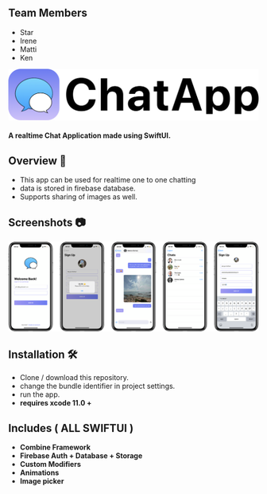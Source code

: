 ## Team Members
- Star
- Irene
- Matti
- Ken
 
<p float="left">
 <img src ="Assets/Banner.png"  />      
 </p>

#### A realtime Chat Application made using SwiftUI.

## Overview 💬
- This app can be used for realtime one to one chatting
- data is stored in firebase database.
- Supports sharing of images as well.

## Screenshots 📷
 <p float="left">
 <img src ="Assets/asset.png" /> 
 </p>
 
 
 ## Installation 🛠
 - Clone / download this repository.
 - change the bundle identifier in project settings.
 - run the app.
 - <b> requires xcode 11.0 + <b>

 
## Includes ( ALL SWIFTUI )
- Combine Framework
- Firebase Auth + Database + Storage
- Custom Modifiers
- Animations
- Image picker 

